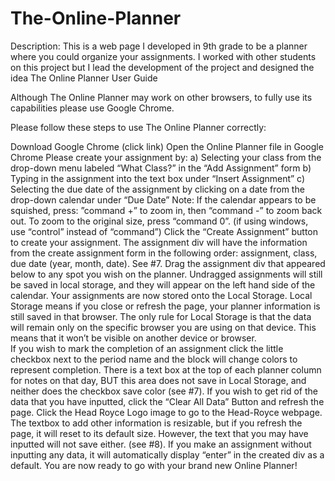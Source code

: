 # The-Online-Planner

Description: This is a web page I developed in 9th grade to be a planner where you could organize your assignments. I worked with other students on this project but I lead the development of the project and designed the idea
The Online Planner User Guide

Although The Online Planner may work on other browsers, to fully use its capabilities please use Google Chrome.

Please follow these steps to use The Online Planner correctly:

Download Google Chrome (click link)
Open the Online Planner file in Google Chrome
Please create your assignment by:
a) Selecting your class from the drop-down menu labeled “What Class?” in the “Add Assignment” form
b) Typing in the assignment into the text box under “Insert Assignment”
c) Selecting the due date of the assignment by clicking on a  date from the drop-down calendar under “Due Date” 
Note: If the calendar appears to be squished, press: ”command +” to zoom in, then “command -” to zoom back out. To zoom to the original size, press “command 0”. (if using windows, use “control” instead of “command”)
Click the “Create Assignment” button to create your assignment.
The assignment div will have the information from the create assignment form in the following order: assignment, class, due date (year, month, date).
See #7.
Drag the assignment div that appeared below to any spot you wish on the planner. Undragged assignments will still be saved in local storage, and they will appear on the left hand side of the calendar.
Your assignments are now stored onto the Local Storage. Local Storage means if you close or refresh the page, your planner information is still saved in that browser. The only rule for Local Storage is that the data will remain only on the specific browser you are using on that device.  This means that it won’t be visible on another device or browser.  
If you wish to mark the completion of an assignment click the little checkbox next to the period name and the block will change colors to represent completion.
There is a text box at the top of each planner column for notes on that day, BUT this area does not save in Local Storage, and neither does the checkbox save color (see #7).
If you wish to get rid of the data that you have inputted, click the “Clear All Data” Button and refresh the page.
Click the Head Royce Logo image to go to the Head-Royce webpage. 
The textbox to add other information is resizable, but if you refresh the page, it will reset to its default size.  However, the text that you may have inputted will not save either. (see #8).
If you make an assignment without inputting any data, it will automatically display “enter” in the created div as a default. 
You are now ready to go with your brand new Online Planner! 


